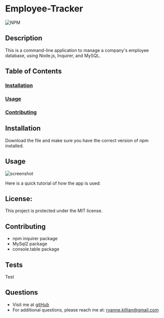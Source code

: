 # **Employee-Tracker**

![NPM](https://img.shields.io/npm/l/inquirer)

  ## **Description**
  This is a command-line application to manage a company's employee database, using Node.js, Inquirer, and MySQL.
  
  ## **Table of Contents**
  ### [Installation](#Installation)
  ### [Usage](#Usage) 
  ### [Contributing](#contributing)
    
  ## Installation
  Download the file and make sure you have the correct version of npm installed.
   
  ## Usage
  ![screenshot](./Develop/screenshot.png)
  
  Here is a quick tutorial of how the app is used:
    
  ## **License:**
  This project is protected under the MIT license.

  ## Contributing
  * npm inquirer package
  * MySql2 package
  * console.table package
  
  
  ## **Tests**
  Test
  
  ## **Questions**
  * Visit me at [gitHub](http://www.github.com/ryannekillian)
  * For additional questions, please reach me at: ryanne.killian@gmail.com
